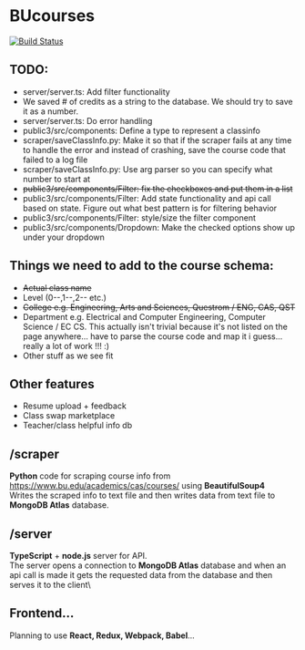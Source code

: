 # BUcourses

[![Build Status](https://travis-ci.org/quinnyyy/bucourses.svg?branch=master)](https://travis-ci.org/quinnyyy/bucourses)


## TODO:
* server/server.ts: Add filter functionality
* We saved # of credits as a string to the database. We should try to save it as a number.
* server/server.ts: Do error handling
* public3/src/components: Define a type to represent a classinfo
* scraper/saveClassInfo.py: Make it so that if the scraper fails at any time to handle the error and instead of crashing, save the course code that failed to a log file
* scraper/saveClassInfo.py: Use arg parser so you can specify what number to start at
* ~~public3/src/components/Filter: fix the checkboxes and put them in a list~~
* public3/src/components/Filter: Add state functionality and api call based on state. Figure out what best pattern is for filtering behavior
* public3/src/components/Filter: style/size the filter component
* public3/src/components/Dropdown: Make the checked options show up under your dropdown

## Things we need to add to the course schema:
* ~~Actual class name~~ 
* Level (0--,1--,2-- etc.)
* ~~College e.g. Engineering, Arts and Sciences, Questrom / ENG, CAS, QST~~
* Department e.g. Electrical and Computer Engineering, Computer Science / EC CS. This actually isn't trivial because it's not listed on the page anywhere... have to parse the course code and map it i guess... really a lot of work !!! :)
* Other stuff as we see fit

## Other features
* Resume upload + feedback
* Class swap marketplace
* Teacher/class helpful info db

## /scraper
**Python** code for scraping course info from https://www.bu.edu/academics/cas/courses/ using **BeautifulSoup4**  
Writes the scraped info to text file and then writes data from text file to **MongoDB Atlas** database.

## /server
**TypeScript** + **node.js** server for API.  
The server opens a connection to **MongoDB Atlas** database and when an api call is made it gets the requested data from the database and then serves it to the client\

## Frontend...
Planning to use **React, Redux, Webpack, Babel**...

